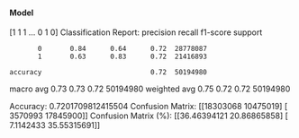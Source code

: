 #### Model
[1 1 1 ... 0 1 0]
Classification Report:
              precision    recall  f1-score   support

           0       0.84      0.64      0.72  28778087
           1       0.63      0.83      0.72  21416893

    accuracy                           0.72  50194980
   macro avg       0.73      0.73      0.72  50194980
weighted avg       0.75      0.72      0.72  50194980

Accuracy: 0.7201709812415504
Confusion Matrix:
[[18303068 10475019]
 [ 3570993 17845900]]
Confusion Matrix (%):
[[36.46394121 20.86865858]
 [ 7.1142433  35.55315691]]
